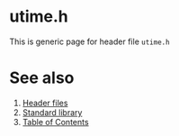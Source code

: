 # utime.h
This is generic page for header file `utime.h`
# See also
1. [Header files](README.md)
2. [Standard library](../README.md)
3. [Table of Contents](../../README.md)
